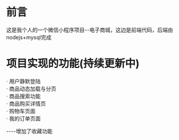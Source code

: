 # 前言

这是我个人的一个微信小程序项目--电子商城，这边是前端代码，后端由nodejs+mysql完成

# 项目实现的功能(持续更新中)

· 用户静默登陆<br>
· 商品动态加载与分页<br>
· 商品搜索功能<br>
· 商品购买详情页<br>
· 购物车页面<br>
· 我的订单页面<br>

----增加了收藏功能